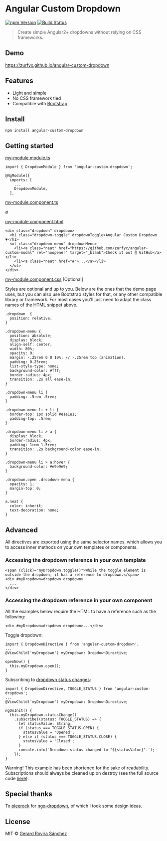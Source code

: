 # Angular Custom Dropdown

[![npm Version](https://img.shields.io/npm/v/angular-custom-dropdown.svg)](https://www.npmjs.com/package/angular-custom-dropdown)
[![Build Status](https://travis-ci.org/zurfyx/angular-custom-dropdown.svg?branch=master)](https://travis-ci.org/zurfyx/angular-custom-dropdown)

> Create simple Angular2+ dropdowns without relying on CSS frameworks.

## Demo

https://zurfyx.github.io/angular-custom-dropdown

## Features

- Light and simple
- No CSS framework tied
- Compatible with [Bootstrap](https://getbootstrap.com/docs/4.0/components/dropdowns/)

## Install

```
npm install angular-custom-dropdown
```

## Getting started

[my-module.module.ts](https://github.com/zurfyx/angular-custom-modal/blob/master/example/app/app.module.ts)

```
import { DropdownModule } from 'angular-custom-dropdown';

@NgModule({
  imports: [
    ...
    DropdownModule,
  ],
```

[my-module.component.ts](https://github.com/zurfyx/angular-custom-modal/blob/master/example/app/app.component.ts)

∅

[my-module.component.html](https://github.com/zurfyx/angular-custom-modal/blob/master/example/app/app.component.html)

```
<div class="dropdown" dropdown>
  <h1 class="dropdown-toggle" dropdownToggle>Angular Custom Dropdown ▼</h1>
  <ul class="dropdown-menu" dropdownMenu>
    <li><a class="neat" href="https://github.com/zurfyx/angular-custom-modal" rel="noopener" target="_blank">Check it out @ GitHub</a></li>
    <li><a class="neat" href="#">...</a></li>
  </ul>
</div>
```

[my-module.component.css](https://github.com/zurfyx/angular-custom-modal/blob/master/example/app/app.component.scss) [Optional]

Styles are optional and up to you. Below are the ones that the demo page uses, but you can also use Bootstrap styles for that, or any other compatible library or framework. For most cases you'll just need to adapt the class names of the HTML snippet above.

```
.dropdown  {
  position: relative;
}

.dropdown-menu {
  position: absolute;
  display: block;
  align-self: center;
  width: 80%;
  opacity: 0;
  margin: -.25rem 0 0 10%; // -.25rem top (animation).
  padding: 0.25rem;
  list-style-type: none;
  background-color: #fff;
  border-radius: 4px;
  transition: .2s all ease-in;
}

.dropdown-menu li {
  padding: .5rem .5rem;
}

.dropdown-menu li + li {
  border-top: 1px solid #e1e1e1;
  padding-top: .5rem;
}

.dropdown-menu li > a {
  display: block;
  border-radius: 4px;
  padding: 1rem 1.5rem;
  transition: .2s background-color ease-in;
}

.dropdown-menu li > a:hover {
  background-color: #e9e9e9;
}

.dropdown.open .dropdown-menu {
  opacity: 1;
  margin-top: 0;
}

a.neat {
  color: inherit;
  text-decoration: none;
}
```

## Advanced

All directives are exported using the same selector names, which allows you to access inner methods on your own templates or components.

### Accessing the dropdown reference in your own template

```
<span (click)="myDropdown.toggle()">While the toggle element is outside the dropdown, it has a reference to dropdown.</span>
<div #myDropdown=dropdown dropdown>
  ...
</div>
```

### Accessing the dropdown reference in your own component

All the examples below require the HTML to have a reference such as the following:

```
<div #myDropdown=dropdown dropdown>...</div>
```

Toggle dropdown:

```
import { DropdownDirective } from 'angular-custom-dropdown';
...
@ViewChild('myDropdown') myDropdown: DropdownDirective;

openNow() {
  this.myDropdown.open();
}
```

Subscribing to [dropdown status changes](https://github.com/zurfyx/angular-custom-modal/blob/master/example/app/app.component.ts):

```
import { DropdownDirective, TOGGLE_STATUS } from 'angular-custom-dropdown';
...
@ViewChild('myDropdown') myDropdown: DropdownDirective;

ngOnInit() {
  this.myDropdown.statusChange()
    .subscribe((status: TOGGLE_STATUS) => {
      let statusValue: String;
      if (status === TOGGLE_STATUS.OPEN) {
        statusValue = 'Opened';
      } else if (status === TOGGLE_STATUS.CLOSE) {
        statusValue = 'Closed';
      }
      console.info(`Dropdown status changed to "${statusValue}".`);
    });
}
```

Warning! This example has been shortened for the sake of readability. Subscriptions should always be cleaned up on destroy (see the full source code [here](https://github.com/zurfyx/angular-custom-modal/blob/master/example/app/app.component.ts)).

## Special thanks

To [pleerock](https://github.com/pleerock) for [ngx-dropdown](https://github.com/pleerock/ngx-dropdown), of which I took some design ideas.

## License

MIT © [Gerard Rovira Sánchez](//zurfyx.com)